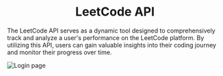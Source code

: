 <h1 align="center">LeetCode API</h1>
The LeetCode API serves as a dynamic tool designed to comprehensively track and analyze a user's performance on the LeetCode platform. By utilizing this API, users can gain valuable insights into their coding journey and monitor their progress over time.

![Login page](https://res.cloudinary.com/dihrwghx2/image/upload/v1707926483/Leetrank/mznjl2ilyjn73qcpsc5b.gif)

